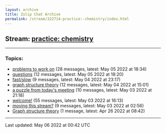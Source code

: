 ```yaml
---
layout: archive
title: Zulip Chat Archive
permalink: /stream/322714-practice:-chemistry/index.html
---
```


## Stream: [practice: chemistry](https://mattecapu.github.io/ct-zulip-archive/stream/322714-practice:-chemistry/index.html)
---

### Topics:

* [problems to work on](topic/topic_problems.20to.20work.20on.html) (28 messages, latest: May 05 2022 at 18:34)
* [questions](topic/topic_questions.html) (12 messages, latest: May 05 2022 at 18:20)
* [fast/slow](topic/topic_fast.2Fslow.html) (9 messages, latest: May 04 2022 at 23:17)
* [graph structure theory](topic/topic_graph.20structure.20theory.html) (12 messages, latest: May 04 2022 at 15:01)
* [a puzzle from today's meeting](topic/topic_a.20puzzle.20from.20today's.20meeting.html) (10 messages, latest: May 03 2022 at 21:18)
* [welcome!](topic/topic_welcome!.html) (55 messages, latest: May 03 2022 at 16:13)
* [moving this stream?](topic/topic_moving.20this.20stream.3F.html) (9 messages, latest: May 03 2022 at 02:56)
* [Graph structure theory](topic/topic_Graph.20structure.20theory.html) (1 message, latest: Apr 26 2022 at 08:42)

<hr><p>Last updated: May 06 2022 at 00:42 UTC</p>